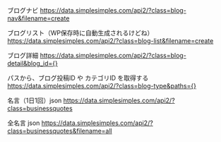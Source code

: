ブログナビ
https://data.simplesimples.com/api2/?class=blog-nav&filename=create

ブログリスト（WP保存時に自動生成されるけどね）
https://data.simplesimples.com/api2/?class=blog-list&filename=create

ブログ詳細
https://data.simplesimples.com/api2/?class=blog-detail&blog_id={}

パスから、ブログ投稿ID や カテゴリID を取得する
https://data.simplesimples.com/api2/?class=blog-type&paths={}

名言（1日1回）json
https://data.simplesimples.com/api2/?class=businessquotes

全名言 json
https://data.simplesimples.com/api2/?class=businessquotes&filename=all